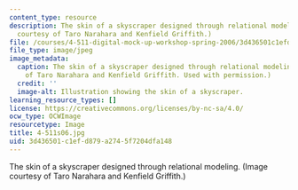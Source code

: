 ```yaml
---
content_type: resource
description: The skin of a skyscraper designed through relational modeling. (Image
  courtesy of Taro Narahara and Kenfield Griffith.)
file: /courses/4-511-digital-mock-up-workshop-spring-2006/3d436501c1efd879a2745f7204dfa148_4-511s06.jpg
file_type: image/jpeg
image_metadata:
  caption: The skin of a skyscraper designed through relational modeling. (Image courtesy
    of Taro Narahara and Kenfield Griffith. Used with permission.)
  credit: ''
  image-alt: Illustration showing the skin of a skyscraper.
learning_resource_types: []
license: https://creativecommons.org/licenses/by-nc-sa/4.0/
ocw_type: OCWImage
resourcetype: Image
title: 4-511s06.jpg
uid: 3d436501-c1ef-d879-a274-5f7204dfa148
---
```

The skin of a skyscraper designed through relational modeling. (Image courtesy of Taro Narahara and Kenfield Griffith.)